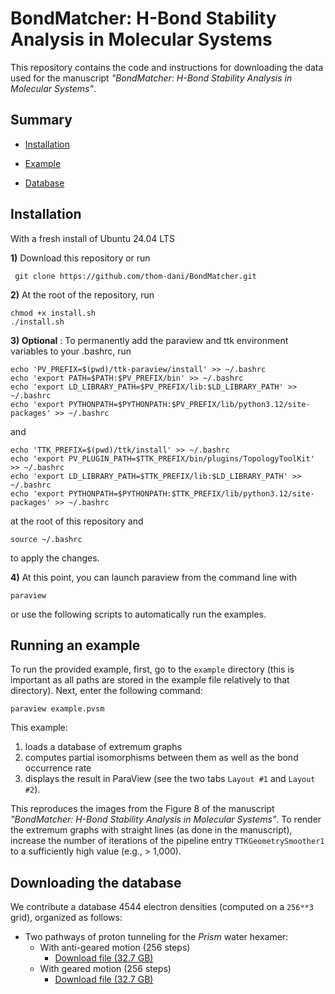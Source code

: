 # BondMatcher: H-Bond Stability Analysis in Molecular Systems

This repository contains the code and instructions for downloading the data used for the manuscript *"BondMatcher: H-Bond Stability Analysis in Molecular Systems"*.

## Summary

- [Installation](#installation)

- [Example](#running-an-example)

- [Database](#downloading-the-database)

## Installation

With a fresh install of Ubuntu 24.04 LTS

**1)** Download this repository  or run
   
```
 git clone https://github.com/thom-dani/BondMatcher.git
```

**2)** At the root of the repository, run

```
chmod +x install.sh
./install.sh
```

**3) Optional** : To permanently add the paraview and ttk environment variables to your .bashrc, run
```
echo 'PV_PREFIX=$(pwd)/ttk-paraview/install' >> ~/.bashrc
echo 'export PATH=$PATH:$PV_PREFIX/bin' >> ~/.bashrc
echo 'export LD_LIBRARY_PATH=$PV_PREFIX/lib:$LD_LIBRARY_PATH' >> ~/.bashrc
echo 'export PYTHONPATH=$PYTHONPATH:$PV_PREFIX/lib/python3.12/site-packages' >> ~/.bashrc
```
and 
```
echo 'TTK_PREFIX=$(pwd)/ttk/install' >> ~/.bashrc
echo 'export PV_PLUGIN_PATH=$TTK_PREFIX/bin/plugins/TopologyToolKit' >> ~/.bashrc
echo 'export LD_LIBRARY_PATH=$TTK_PREFIX/lib:$LD_LIBRARY_PATH' >> ~/.bashrc
echo 'export PYTHONPATH=$PYTHONPATH:$TTK_PREFIX/lib/python3.12/site-packages' >> ~/.bashrc
```
at the root of this repository and 
```
source ~/.bashrc
```
to apply the changes.


**4)** At this point, you can launch paraview from the command line with 

```
paraview
```
or use the following scripts to automatically run the examples.

## Running an example
To run the provided example, first, go to the `example` directory (this is important as all paths are stored in the example file relatively to that directory).
Next, enter the following command:
```
paraview example.pvsm
```
This example:
1. loads a database of extremum graphs
2. computes partial isomorphisms between them as well as the bond occurrence rate
3. displays the result in ParaView (see the two tabs `Layout #1` and `Layout #2`).


This reproduces the images from the Figure 8 of the manuscript *"BondMatcher: H-Bond Stability Analysis in Molecular Systems"*. To render the extremum graphs with straight lines (as done in the manuscript), increase the number of iterations of the pipeline entry `TTKGeometrySmoother1` to a sufficiently high value (e.g., > 1,000).

## Downloading the database
We contribute a database 4544 electron densities (computed on a `256**3` grid), organized as follows:

- Two pathways of proton tunneling for the *Prism* water hexamer:
  - With anti-geared motion (256 steps)
    - [Download file (32.7 GB)](https://zenodo.org/records/14909099/files/W6_bifdrop_sp_along_tunneling_pathways.tar.gz)
  - With geared motion (256 steps)
    - [Download file (32.7 GB)](https://zenodo.org/records/14909089/files/W6_drop1_sp_along_tunneling_pathways.tar.gz?download=1)

